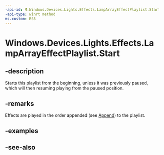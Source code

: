 ```yaml
---
-api-id: M:Windows.Devices.Lights.Effects.LampArrayEffectPlaylist.Start
-api-type: winrt method
ms.custom: RS5
---
```


<!-- Method syntax.
public void LampArrayEffectPlaylist.Start()
-->

# Windows.Devices.Lights.Effects.LampArrayEffectPlaylist.Start

## -description
Starts this playlist from the beginning, unless it was previously paused, which will then resuming playing from the paused position.

## -remarks
Effects are played in the order appended (see [Append](lamparrayeffectplaylist_append_292269384.md)) to the playlist.

## -examples

## -see-also
